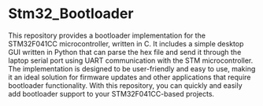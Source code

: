 # Stm32_Bootloader
This repository provides a bootloader implementation for the STM32F041CC microcontroller, written in C. It includes a simple desktop GUI written in Python that can parse the hex file and send it through the laptop serial port using UART communication with the STM microcontroller. The implementation is designed to be user-friendly and easy to use, making it an ideal solution for firmware updates and other applications that require bootloader functionality. With this repository, you can quickly and easily add bootloader support to your STM32F041CC-based projects.
